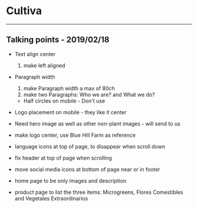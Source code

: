 # Cultiva
----
## Talking points - 2019/02/18
* Text align center
  1. make left aligned
* Paragraph width
  1. make Paragraph width a max of 80ch
  2. make two Paragraphs: Who we are? and What we do?
  * Half circles on mobile - Don't use
* Logo placement on mobile - they like it center
* Need hero image as well as other non-plant images - will send to us

* make logo center, use Blue Hill Farm as reference
* language icons at top of page, to disappear when scroll down
* fix header at top of page when scrolling
* move social media icons at bottom of page near or in footer
* home page to be only images and description
* product page to list the three items: Microgreens, Flores Comestibles and Vegetales Extraordinarios

